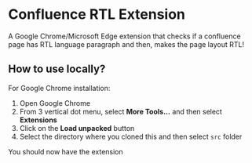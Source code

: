# Confluence RTL Extension
A Google Chrome/Microsoft Edge extension that checks if a confluence page has RTL language paragraph and then, makes the page layout RTL!

## How to use locally?

For Google Chrome installation:
1. Open Google Chrome
2. From 3 vertical dot menu, select **More Tools...** and then select **Extensions**
3. Click on the **Load unpacked** button
4. Select the directory where you cloned this and then select `src` folder

You should now have the extension